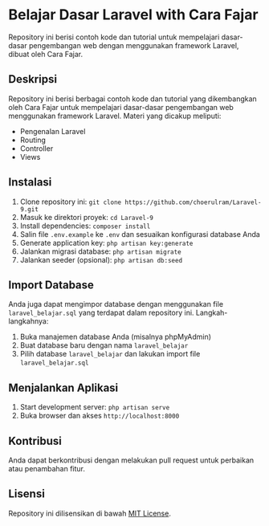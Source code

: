 # Belajar Dasar Laravel with Cara Fajar

Repository ini berisi contoh kode dan tutorial untuk mempelajari dasar-dasar pengembangan web dengan menggunakan framework Laravel, dibuat oleh Cara Fajar.

## Deskripsi
Repository ini berisi berbagai contoh kode dan tutorial yang dikembangkan oleh Cara Fajar untuk mempelajari dasar-dasar pengembangan web menggunakan framework Laravel. Materi yang dicakup meliputi:
- Pengenalan Laravel
- Routing
- Controller
- Views

## Instalasi
1. Clone repository ini: `git clone https://github.com/choerulram/Laravel-9.git`
2. Masuk ke direktori proyek: `cd Laravel-9`
3. Install dependencies: `composer install`
4. Salin file `.env.example` ke `.env` dan sesuaikan konfigurasi database Anda
5. Generate application key: `php artisan key:generate`
6. Jalankan migrasi database: `php artisan migrate`
7. Jalankan seeder (opsional): `php artisan db:seed`

## Import Database
Anda juga dapat mengimpor database dengan menggunakan file `laravel_belajar.sql` yang terdapat dalam repository ini. Langkah-langkahnya:
1. Buka manajemen database Anda (misalnya phpMyAdmin)
2. Buat database baru dengan nama `laravel_belajar`
3. Pilih database `laravel_belajar` dan lakukan import file `laravel_belajar.sql`

## Menjalankan Aplikasi
1. Start development server: `php artisan serve`
2. Buka browser dan akses `http://localhost:8000`

## Kontribusi
Anda dapat berkontribusi dengan melakukan pull request untuk perbaikan atau penambahan fitur.

## Lisensi
Repository ini dilisensikan di bawah [MIT License](LICENSE).
